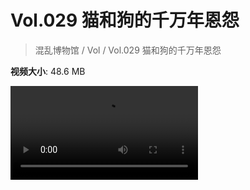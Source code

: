 # Vol.029 猫和狗的千万年恩怨

> 混乱博物馆 / Vol / Vol.029 猫和狗的千万年恩怨

**视频大小**: 48.6 MB

<div class="video"><video src="https://file.hsyhx.top/video/混乱博物馆/Vol/029.mp4" controls preload>🤔 您的浏览器不支持 video 标签</video></div>